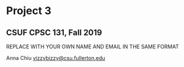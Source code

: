 # Project 3
## CSUF CPSC 131, Fall 2019

REPLACE WITH YOUR OWN NAME AND EMAIL IN THE SAME FORMAT

Anna Chiu vizzybizzy@csu.fullerton.edu
